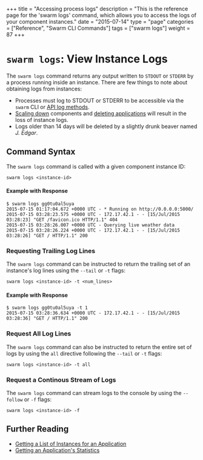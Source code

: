 +++
title = "Accessing process logs"
description = "This is the reference page for the 'swarm logs' command, which allows you to access the logs of your component instances."
date = "2015-07-14"
type = "page"
categories = ["Reference", "Swarm CLI Commands"]
tags = ["swarm logs"]
weight = 87
+++

# `swarm logs`: View Instance Logs
The `swarm logs` command returns any output written to `STDOUT` or `STDERR` by a process running inside an instance. There are few things to note about obtaining logs from instances:

* Processes must log to STDOUT or STDERR to be accessible via the `swarm` CLI or [API log methods](/reference/api/#LogInstance).
* [Scaling down](/reference/cli/scaledown/) components and [deleting applications](/reference/cli/exec/) will result in the loss of instance logs.
* Logs older than 14 days will be deleted by a slightly drunk beaver named *J. Edgar*.

## Command Syntax
The `swarm logs` command is called with a given component instance ID:

```nohighlight
swarm logs <instance-id>
```

#### Example with Response
```nohighlight
$ swarm logs gg0tu0al5uya
2015-07-15 01:17:04.672 +0000 UTC - * Running on http://0.0.0.0:5000/
2015-07-15 03:28:23.575 +0000 UTC - 172.17.42.1 - - [15/Jul/2015 03:28:23] "GET /favicon.ico HTTP/1.1" 404
2015-07-15 03:28:26.007 +0000 UTC - Querying live weather data
2015-07-15 03:28:26.224 +0000 UTC - 172.17.42.1 - - [15/Jul/2015 03:28:26] "GET / HTTP/1.1" 200
```

### Requesting Trailing Log Lines
The `swarm logs` command can be instructed to return the trailing set of an instance's log lines using the `--tail` or `-t` flags:

```nohighlight
swarm logs <instance-id> -t <num_lines>
```

#### Example with Response
```nohighlight
$ swarm logs gg0tu0al5uya -t 1
2015-07-15 03:28:36.634 +0000 UTC - 172.17.42.1 - - [15/Jul/2015 03:28:36] "GET / HTTP/1.1" 200
```

### Request All Log Lines
The `swarm logs` command can also be instructed to return the entire set of logs by using the `all` directive following the `--tail` or `-t` flags:

```nohighlight
swarm logs <instance-id> -t all
```

### Request a Continous Stream of Logs
The `swarm logs` command can stream logs to the console by using the `--follow` or `-f` flags:

```nohighlight
swarm logs <instance-id> -f
```

## Further Reading

 * [Getting a List of Instances for an Application](/reference/cli/status/)
 * [Getting an Application's Statistics](/reference/cli/stats/)
